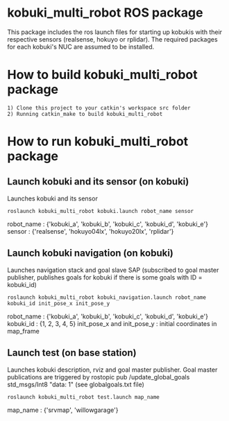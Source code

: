 kobuki_multi_robot ROS package
=====================================================================
This package includes the ros launch files for starting up kobukis with their respective sensors (realsense, hokuyo or rplidar). 
The required packages for each kobuki's NUC are assumed to be installed.

How to build kobuki_multi_robot package
=====================================================================
    1) Clone this project to your catkin's workspace src folder
    2) Running catkin_make to build kobuki_multi_robot

How to run kobuki_multi_robot package
=====================================================================
Launch kobuki and its sensor (on kobuki)
------------------------------------------------------------
Launches kobuki and its sensor

	roslaunch kobuki_multi_robot kobuki.launch robot_name sensor

robot_name : {'kobuki_a', 'kobuki_b', 'kobuki_c', 'kobuki_d', 'kobuki_e'}
sensor : {'realsense', 'hokuyo04lx', 'hokuyo20lx', 'rplidar'}

Launch kobuki navigation (on kobuki)
------------------------------------------------------------
Launches navigation stack and goal slave SAP (subscribed to goal master publisher, publishes goals for kobuki if there is some goals with ID = kobuki_id)

	roslaunch kobuki_multi_robot kobuki_navigation.launch robot_name kobuki_id init_pose_x init_pose_y
	
robot_name : {'kobuki_a', 'kobuki_b', 'kobuki_c', 'kobuki_d', 'kobuki_e'}
kobuki_id : {1, 2, 3, 4, 5}
init_pose_x and init_pose_y : initial coordinates in map_frame

Launch test (on base station)
------------------------------------------------------------
Launches kobuki description, rviz and goal master publisher. Goal master publications are triggered by rostopic pub /update_global_goals std_msgs/Int8 "data: 1" (see globalgoals.txt file)

	roslaunch kobuki_multi_robot test.launch map_name

map_name : {'srvmap', 'willowgarage'}
